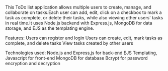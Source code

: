 This ToDo list application allows multiple users to create, manage, and collaborate on tasks.Each user can add, edit, click on a checkbox to mark a task as complete, or delete their tasks, while also viewing other users' tasks in real time.It uses Node.js backend with Express.js, MongoDB for data storage, and EJS as the templating engine.

Features:
    Users can register and login
    Users can create, edit, mark tasks as complete, and delete tasks
    View tasks created by other users

Technologies used: 
    Node.js and Express,js for back-end
    EJS Templating, Javascript for front-end
    MongoDB for database
    Bcrypt for password encryption and decryption
    